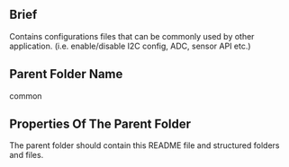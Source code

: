 ## Brief
Contains configurations files that can be commonly used by other application. (i.e. enable/disable I2C config, ADC, sensor API etc.)

## Parent Folder Name
common

## Properties Of The Parent Folder 
The parent folder should contain this README file and structured folders and files.
